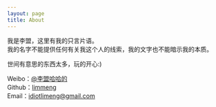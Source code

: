 ```yaml
---
layout: page
title: About
---
```


我是李盟，这里有我的只言片语。    
我的名字不能提供任何有关我这个人的线索，我的文字也不能暗示我的本质。

世间有意思的东西太多，玩的开心:)

Weibo：[@李盟哈哈的](http://weibo.com/p/1005053271063947/)    
Github：[limmeng](https://github.com/limmeng)    
Email：idiotlimeng@gmail.com